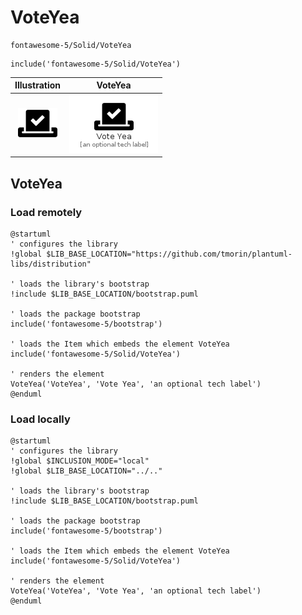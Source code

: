 # VoteYea


```text
fontawesome-5/Solid/VoteYea
```

```text
include('fontawesome-5/Solid/VoteYea')
```



| Illustration | VoteYea |
| :---: | :---: |
| ![illustration for Illustration](../../fontawesome-5/Solid/VoteYea.png) | ![illustration for VoteYea](../../fontawesome-5/Solid/VoteYea.Local.png) |




## VoteYea

### Load remotely
```plantuml
@startuml
' configures the library
!global $LIB_BASE_LOCATION="https://github.com/tmorin/plantuml-libs/distribution"

' loads the library's bootstrap
!include $LIB_BASE_LOCATION/bootstrap.puml

' loads the package bootstrap
include('fontawesome-5/bootstrap')

' loads the Item which embeds the element VoteYea
include('fontawesome-5/Solid/VoteYea')

' renders the element
VoteYea('VoteYea', 'Vote Yea', 'an optional tech label')
@enduml
```

### Load locally
```plantuml
@startuml
' configures the library
!global $INCLUSION_MODE="local"
!global $LIB_BASE_LOCATION="../.."

' loads the library's bootstrap
!include $LIB_BASE_LOCATION/bootstrap.puml

' loads the package bootstrap
include('fontawesome-5/bootstrap')

' loads the Item which embeds the element VoteYea
include('fontawesome-5/Solid/VoteYea')

' renders the element
VoteYea('VoteYea', 'Vote Yea', 'an optional tech label')
@enduml
```

